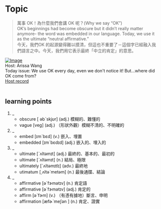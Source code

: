 # Topic

> 萬事 OK！為什麼我們會講 OK 呢？(Why we say “OK”) <br>
> OK’s beginnings had become obscure but it didn’t really matter anymore- the word was embedded in our language. Today, we use it as the ultimate “neutral affirmative.”  <br>
> 今天，我們OK 的起源變得難以摸清，但這也不重要了－這個字已經融入我們語言之中。今天，我們用它表示最終「中立的肯定」的意思。 <br>

[![Image](https://cdn.voicetube.com/assets/thumbnails/1UnIDL-eHOs.jpg)](https://www.youtube.com/embed/1UnIDL-eHOs?rel=0&showinfo=0&cc_load_policy=0&controls=1&autoplay=1&iv_load_policy=3&playsinline=1&wmode=transparent&start=248&end=257&enablejsapi=1&origin=https://tw.voicetube.com&widgetid=1)<br>
Host: Arissa Wang
<br>Today issue: We use OK every day,  even we don't notice it! But...where did OK come from?
<br>
[Host record](https://cdn.voicetube.com/tmp/everyday_records/1282207441874916/2408.mp3)
<br><br>
## learning points
1. _
	* obscure [ əbˋskjʊr] (adj.) 模糊的、難懂的
	* vague [veg] (adj.) （形狀外觀）模糊不清的、不明確的
2. _
	* embed [ɪmˋbɛd] (v.) 嵌入、埋置
	* embedded [ɪmˋbɛdɪd] (adj.) 嵌入的、埋入的
3. _
	* ultimate [ˋʌltəmɪt] (adj.) 最終的、基本的、最初的
	* ultimate [ˋʌltəmɪt] (n.) 結局、極限
	* ultimately [ˋʌltəmɪtlɪ] (adv.) 最終地
	* utimatum [͵ʌltəˋmetəm] (n.) 最後通牒、結論
4. _
	* affirmative [əˋfɝmətɪv] (n.) 肯定語
	* affirmative [əˋfɝmətɪv] (adj.) 肯定的
	* affirm [əˋfɝm] (v.) （有憑有據地）斷言、申明
	* affirmation [æfɚˋmeʃən ] (n.) 肯定、證實
